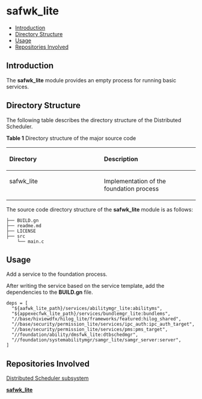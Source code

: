 # safwk\_lite<a name="EN-US_TOPIC_0000001081445008"></a>

-   [Introduction](#section11660541593)
-   [Directory Structure](#section1464106163817)
-   [Usage](#section10729231131110)
-   [Repositories Involved](#section176111311166)

## Introduction<a name="section11660541593"></a>

The  **safwk\_lite**  module provides an empty process for running basic services.

## Directory Structure<a name="section1464106163817"></a>

The following table describes the directory structure of the Distributed Scheduler.

**Table 1**  Directory structure of the major source code

<a name="table43531856201716"></a>
<table><thead align="left"><tr id="row20416556201718"><th class="cellrowborder" valign="top" width="50%" id="mcps1.1.3.1.1"><p id="p10416456121716"><a name="p10416456121716"></a><a name="p10416456121716"></a>Directory</p>
</th>
<th class="cellrowborder" valign="top" width="50%" id="mcps1.1.3.1.2"><p id="p1841645631717"><a name="p1841645631717"></a><a name="p1841645631717"></a>Description</p>
</th>
</tr>
</thead>
<tbody><tr id="row104169564177"><td class="cellrowborder" valign="top" width="50%" headers="mcps1.1.3.1.1 "><p id="p17416125614179"><a name="p17416125614179"></a><a name="p17416125614179"></a>safwk_lite</p>
</td>
<td class="cellrowborder" valign="top" width="50%" headers="mcps1.1.3.1.2 "><p id="p04163569170"><a name="p04163569170"></a><a name="p04163569170"></a>Implementation of the foundation process</p>
</td>
</tr>
</tbody>
</table>

The source code directory structure of the  **safwk\_lite**  module is as follows:

```
├── BUILD.gn
├── readme.md
├── LICENSE
├── src
    └── main.c
```

## Usage<a name="section10729231131110"></a>

Add a service to the foundation process.

After writing the service based on the service template, add the dependencies to the  **BUILD.gn**  file.

```
deps = [
  "${aafwk_lite_path}/services/abilitymgr_lite:abilityms",
  "${appexecfwk_lite_path}/services/bundlemgr_lite:bundlems",
  "//base/hiviewdfx/hilog_lite/frameworks/featured:hilog_shared",
  "//base/security/permission_lite/services/ipc_auth:ipc_auth_target",
  "//base/security/permission_lite/services/pms:pms_target",
  "//foundation/ability/dmsfwk_lite:dtbschedmgr",
  "//foundation/systemabilitymgr/samgr_lite/samgr_server:server",
]
```

## Repositories Involved<a name="section176111311166"></a>

[Distributed Scheduler subsystem](en-us_topic_0000001115719369.md)

**[safwk\_lite](https://gitee.com/openharmony/systemabilitymgr_safwk_lite)**


